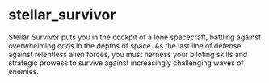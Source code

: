 # stellar_survivor
Stellar Survivor puts you in the cockpit of a lone spacecraft, battling against overwhelming odds in the depths of space. As the last line of defense against relentless alien forces, you must harness your piloting skills and strategic prowess to survive against increasingly challenging waves of enemies. 
